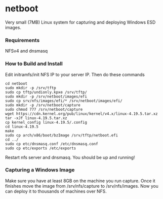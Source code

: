# netboot
Very small (7MB) Linux system for capturing and deploying Windows ESD images.
### Requirements
NFSv4 and dnsmasq
### How to Build and Install
Edit initramfs/init NFS IP to your server IP. Then do these commands
```
cd netboot
sudo mkdir -p /srv/tftp
sudo cp tftp/undionly.kpxe /srv/tftp/
sudo mkdir -p /srv/netboot/images/efi
sudo cp srv/nfs/images/efi/* /srv/netboot/images/efi/
sudo mkdir -p /srv/netboot/capture
sudo chmod 777 /srv/netboot/capture
wget https://cdn.kernel.org/pub/linux/kernel/v4.x/linux-4.19.5.tar.xz
tar -xJf linux-4.19.5.tar.xz
cp kernel_config linux-4.19.5/.config
cd linux-4.19.5
make
sudo cp arch/x86/boot/bzImage /srv/tftp/netboot.efi
cd ../
sudo cp etc/dnsmasq.conf /etc/dnsmasq.conf
sudo cp etc/exports /etc/exports
```
Restart nfs server and dnsmasq. You should be up and running! 
### Capturing a Windows Image
Make sure you have at least 8GB on the machine you run capture. Once it finishes move the image from /srv/nfs/capture to /srv/nfs/images. Now you can deploy it to thousands of machines over NFS.
